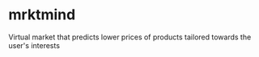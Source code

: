 # mrktmind
Virtual market that predicts lower prices of products tailored towards the user's interests
